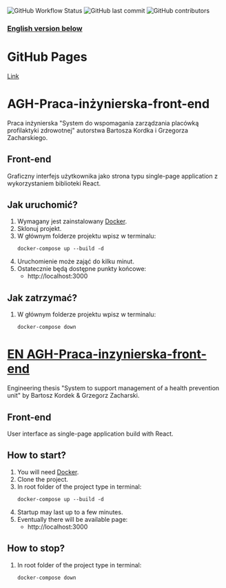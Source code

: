 ![GitHub Workflow Status](https://img.shields.io/github/workflow/status/gzacharski/AGH-Praca-inzynierska-front-end/Front-end%20CI)
![GitHub last commit](https://img.shields.io/github/last-commit/gzacharski/AGH-Praca-inzynierska-front-end)
![GitHub contributors](https://img.shields.io/github/contributors/gzacharski/AGH-Praca-inzynierska-front-end)

### [English version below](#en-agh-praca-inzynierska-front-end)
# GitHub Pages
[Link](https://github.com/gzacharski/AGH-Praca-inzynierska-front-end)

# AGH-Praca-inżynierska-front-end
Praca inżynierska "System do wspomagania zarządzania placówką profilaktyki zdrowotnej" autorstwa Bartosza Kordka i Grzegorza Zacharskiego.

## Front-end
Graficzny interfejs użytkownika jako strona typu single-page application z wykorzystaniem biblioteki React.

## Jak uruchomić?
1. Wymagany jest zainstalowany [Docker](https://www.docker.com/).
1. Sklonuj projekt.
1. W głównym folderze projektu wpisz w terminalu:
    ```shell script
    docker-compose up --build -d
    ```
1. Uruchomienie może zająć do kilku minut.
1. Ostatecznie będą dostępne punkty końcowe:
    * http://localhost:3000 

## Jak zatrzymać?
1. W głównym folderze projektu wpisz w terminalu:
    ```shell script
    docker-compose down
    ```
# [EN AGH-Praca-inzynierska-front-end](#en-agh-praca-inzynierska-front-end)
Engineering thesis "System to support management of a health prevention unit" by Bartosz Kordek & Grzegorz Zacharski.

## Front-end
User interface as single-page application build with React.

## How to start?
1. You will need [Docker](https://www.docker.com/).
1. Clone the project.
1. In root folder of the project type in terminal:
    ```shell script
    docker-compose up --build -d
    ```
1. Startup may last up to a few minutes.
1. Eventually there will be available page:
    * http://localhost:3000 

## How to stop?
1. In root folder of the project type in terminal:
    ```shell script
    docker-compose down
    ```
